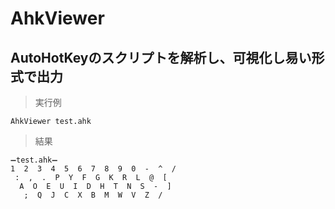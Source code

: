 # AhkViewer
## AutoHotKeyのスクリプトを解析し、可視化し易い形式で出力

>実行例

    AhkViewer test.ahk

>結果

    ➖test.ahk➖
    1  2  3  4  5  6  7  8  9  0  -  ^  /
     :  ,  .  P  Y  F  G  K  R  L  @  [
      A  O  E  U  I  D  H  T  N  S  -  ]
       ;  Q  J  C  X  B  M  W  V  Z  /
